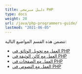 ```yaml
---
title: دليل مبرمجي PHP
type: docs
weight: 20
url: /java/php-programmers-guide/
lastmod: "2021-06-05"
---
```


تتضمن هذه القسم المواضيع التالية:

- [العمل مع تحويل الوثائق في PHP](/pdf/java/working-with-document-conversion-in-php/)
- [العمل مع كائن الوثيقة في PHP](/pdf/java/working-with-document-object-in-php/)
- [العمل مع الصفحات في PHP](/pdf/java/working-with-pages-in-php/)
- [العمل مع النصوص في PHP](/pdf/java/working-with-text-in-php/)